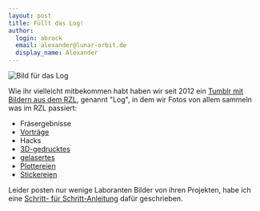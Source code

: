```yaml
---
layout: post
title: Füllt das Log!
author:
  login: abrock
  email: alexander@lunar-orbit.de
  display_name: Alexander
---
```


![Bild für das Log](/assets/fuellt-das-log.jpg)

Wie ihr vielleicht mitbekommen habt haben wir seit 2012 ein
[Tumblr mit Bildern aus dem RZL](http://log.raumzeitlabor.org/),
genannt "Log", in dem wir Fotos von allem sammeln was im RZL passiert:

* Fräsergebnisse
* [Vorträge](https://wiki.raumzeitlabor.de/wiki/Kategorie:Vortrag)
* Hacks
* [3D-gedrucktes](https://wiki.raumzeitlabor.de/wiki/Ultimaker)
* [gelasertes](https://wiki.raumzeitlabor.de/wiki/Lasercutter)
* [Plottereien](https://wiki.raumzeitlabor.de/wiki/Schneidplotter)
* [Stickereien](https://wiki.raumzeitlabor.de/wiki/Rarity)

Leider posten nur wenige Laboranten Bilder von ihren Projekten,
habe ich eine
[Schritt- für Schritt-Anleitung](https://wiki.raumzeitlabor.de/wiki/Log)
dafür geschrieben.
